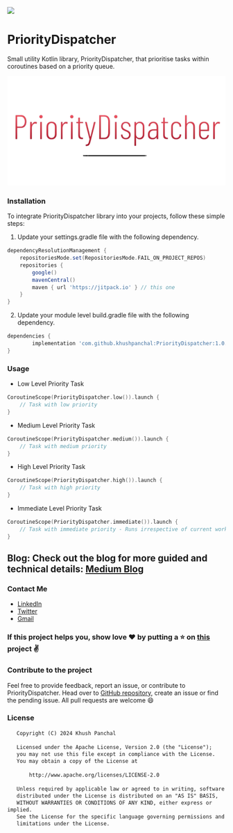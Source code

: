[![](https://jitpack.io/v/khushpanchal/PriorityDispatcher.svg)](https://jitpack.io/#khushpanchal/PriorityDispatcher)

# PriorityDispatcher

Small utility Kotlin library, PriorityDispatcher, that prioritise tasks within coroutines based on a priority queue.

<p align="center">
  <img src=https://github.com/khushpanchal/PriorityDispatcher/blob/master/assets/logo.png >
</p>

### Installation

To integrate PriorityDispatcher library into your projects, follow these simple steps:

1. Update your settings.gradle file with the following dependency.
   
```Groovy
dependencyResolutionManagement {
    repositoriesMode.set(RepositoriesMode.FAIL_ON_PROJECT_REPOS)
    repositories {
        google()
        mavenCentral()
        maven { url 'https://jitpack.io' } // this one
    }
}
```

2. Update your module level build.gradle file with the following dependency.
   
```Groovy
dependencies {
        implementation 'com.github.khushpanchal:PriorityDispatcher:1.0.1'
}
```

### Usage

- Low Level Priority Task

```Kotlin
CoroutineScope(PriorityDispatcher.low()).launch {
    // Task with low priority
}
```
- Medium Level Priority Task

```Kotlin
CoroutineScope(PriorityDispatcher.medium()).launch {
    // Task with medium priority
}
```
- High Level Priority Task

```Kotlin
CoroutineScope(PriorityDispatcher.high()).launch {
    // Task with high priority
}
```

- Immediate Level Priority Task

```Kotlin
CoroutineScope(PriorityDispatcher.immediate()).launch {
    // Task with immediate priority - Runs irrespective of current workload
}
```

## Blog: Check out the blog for more guided and technical details: [Medium Blog](https://medium.com/@khush.panchal123/prioritydispatcher-dispatcher-based-on-priority-queue-035cebd6f96a)

### Contact Me

- [LinkedIn](https://www.linkedin.com/in/khush-panchal-241098170/)
- [Twitter](https://twitter.com/KhushPanchal15)
- [Gmail](mailto:khush.panchal123@gmail.com)

### If this project helps you, show love ❤️ by putting a ⭐ on [this](https://github.com/khushpanchal/PriorityDispatcher) project ✌️

### Contribute to the project

Feel free to provide feedback, report an issue, or contribute to PriorityDispatcher. Head over to [GitHub repository](https://github.com/khushpanchal/PriorityDispatcher), create an issue or find the pending issue. All pull requests are welcome 😄

### License

```
   Copyright (C) 2024 Khush Panchal

   Licensed under the Apache License, Version 2.0 (the "License");
   you may not use this file except in compliance with the License.
   You may obtain a copy of the License at

       http://www.apache.org/licenses/LICENSE-2.0

   Unless required by applicable law or agreed to in writing, software
   distributed under the License is distributed on an "AS IS" BASIS,
   WITHOUT WARRANTIES OR CONDITIONS OF ANY KIND, either express or implied.
   See the License for the specific language governing permissions and
   limitations under the License.
```
